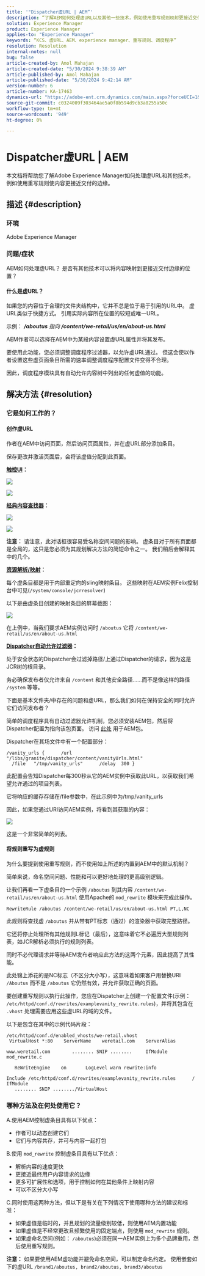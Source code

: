 ```yaml
---
title: '"Dispatcher虚URL | AEM”'
description: “了解AEM如何处理虚URL以及其他一些技术，例如使用重写规则映射更接近交付边缘的内容。”
solution: Experience Manager
product: Experience Manager
applies-to: "Experience Manager"
keywords: “KCS、虚URL、AEM、experience manager、重写规则、调度程序”
resolution: Resolution
internal-notes: null
bug: false
article-created-by: Amol Mahajan
article-created-date: "5/30/2024 9:38:39 AM"
article-published-by: Amol Mahajan
article-published-date: "5/30/2024 9:42:14 AM"
version-number: 6
article-number: KA-17463
dynamics-url: "https://adobe-ent.crm.dynamics.com/main.aspx?forceUCI=1&pagetype=entityrecord&etn=knowledgearticle&id=6e944764-681e-ef11-840a-6045bd06fa9d"
source-git-commit: c0324009f303464ae5a0f8b594d9cb3a8255a50c
workflow-type: tm+mt
source-wordcount: '949'
ht-degree: 0%

---
```


# Dispatcher虚URL | AEM


本文档将帮助您了解Adobe Experience Manager如何处理虚URL和其他技术，例如使用重写规则使内容更接近交付的边缘。

## 描述 {#description}


### <b>环境</b>

Adobe Experience Manager



### <b>问题/症状</b>

AEM如何处理虚URL？ 是否有其他技术可以将内容映射到更接近交付边缘的位置？

#### 什么是虚URL？

如果您的内容位于合理的文件夹结构中，它并不总是位于易于引用的URL中。 虚URL类似于快捷方式。 引用实际内容所在位置的较短或唯一URL。

示例： <b>*/aboutus</b> 指向 <b>/content/we-retail/us/en/about-us.html</b>*

AEM作者可以选择在AEM中为某段内容设置虚URL属性并将其发布。

要使用此功能，您必须调整调度程序过滤器，以允许虚URL通过。 但这会使以作者设置这些虚页面条目所需的速率调整调度程序配置文件变得不合理。

因此，调度程序模块具有自动允许内容树中列出的任何虚值的功能。


## 解决方法 {#resolution}


### 它是如何工作的？

#### 创作虚URL

作者在AEM中访问页面，然后访问页面属性，并在虚URL部分添加条目。

保存更改并激活页面后，会将该虚值分配到此页面。

<b><u>触控UI</u>：</b>

![](assets/c1e59dbd-38b4-ed11-83fe-6045bd006149.png)

![](assets/c3e59dbd-38b4-ed11-83fe-6045bd006149.png)

<b><u>经典内容查找器</u>：</b>

![](assets/c2e59dbd-38b4-ed11-83fe-6045bd006149.png)

![](assets/c4e59dbd-38b4-ed11-83fe-6045bd006149.png)

<b>注意：</b> 请注意，此对话框很容易受名称空间问题的影响。 虚条目对于所有页面都是全局的，这只是您必须为其规划解决方法的简短命令之一。 我们稍后会解释其中的几个。

<b><u>资源解析/映射</u>：</b>

每个虚条目都是用于内部重定向的sling映射条目。 这些映射在AEM实例Felix控制台中可见(`/system/console/jcrresolver`)

以下是由虚条目创建的映射条目的屏幕截图：

![](assets/c5e59dbd-38b4-ed11-83fe-6045bd006149.png)

在上例中，当我们要求AEM实例访问时 `/aboutus` 它将 `/content/we-retail/us/en/about-us.html`

<b><u>Dispatcher自动允许过滤器</u>：</b>

处于安全状态的Dispatcher会过滤掉路径/上通过Dispatcher的请求，因为这是JCR树的根目录。

务必确保发布者仅允许来自 `/content` 和其他安全路径……而不是像这样的路径 `/system` 等等。

下面是基本文件夹/中存在的问题和虚URL，那么我们如何在保持安全的同时允许它们访问发布者？

简单的调度程序具有自动过滤器允许机制，您必须安装AEM包，然后将Dispatcher配置为指向该包页面。 访问 [此处](https://experience.adobe.com/#/downloads/content/software-distribution/en/aem.html?package=/content/software-distribution/en/details.html/content/dam/aem/public/adobe/packages/granite/vanityurls-components) 用于AEM包。

Dispatcher在其场文件中有一个配置部分：


```
/vanity_urls {      /url    "/libs/granite/dispatcher/content/vanityUrls.html"
  /file   "/tmp/vanity_urls"      /delay  300 }
```


此配置会告知Dispatcher每300秒从它的AEM实例中获取此URL，以获取我们希望允许通过的项目列表。

它将响应的缓存存储在/file参数中，在此示例中为/tmp/vanity_urls

因此，如果您通过URI访问AEM实例，将看到其获取的内容：

![](assets/c6e59dbd-38b4-ed11-83fe-6045bd006149.png)

这是一个非常简单的列表。

#### 将规则重写为虚规则

为什么要提到使用重写规则，而不使用如上所述的内置到AEM中的默认机制？

简单来说，命名空间问题、性能和可以更好地处理的更高级别逻辑。

让我们再看一下虚条目的一个示例 `/aboutus` 到其内容 `/content/we-retail/us/en/about-us.html` 使用Apache的 `mod_rewrite` 模块来完成此操作。

`RewriteRule /aboutus /content/we-retail/us/en/about-us.html PT,L,NC`

此规则将查找虚 `/aboutus` 并从带有PT标志（通过）的渲染器中获取完整路径。

它还将停止处理所有其他规则L标记（最后），这意味着它不必遍历大型规则列表，如JCR解析必须执行的规则列表。

同时不必代理请求并等待AEM发布者响应此方法的这两个元素，因此提高了其性能。

此处锦上添花的是NC标志（不区分大小写），这意味着如果客户用替换URI `/Aboutus` 而不是 `/aboutus` 它仍然有效，并允许获取正确的页面。

要创建重写规则以执行此操作，您应在Dispatcher上创建一个配置文件(示例： `/etc/httpd/conf.d/rewrites/examplevanity_rewrite.rules`)，并将其包含在 `.vhost` 处理需要应用这些虚URL的域的文件。

以下是包含在其中的示例代码片段：


```
/etc/httpd/conf.d/enabled_vhosts/we-retail.vhost
 VirtualHost *:80    ServerName    weretail.com    ServerAlias 

www.weretail.com        ........ SNIP ........     IfModule mod_rewrite.c   

   ReWriteEngine    on       LogLevel warn rewrite:info

Include /etc/httpd/conf.d/rewrites/examplevanity_rewrite.rules      / IfModule         
   ........ SNIP ......../VirtualHost
```


### 哪种方法及在何处使用它？

A.使用AEM控制虚条目具有以下优点：

- 作者可以动态创建它们
- 它们与内容共存，并可与内容一起打包


B.使用 `mod_rewrite` 控制虚条目具有以下优点：

- 解析内容的速度更快
- 更接近最终用户内容请求的边缘
- 更多可扩展性和选项，用于控制如何在其他条件上映射内容
- 可以不区分大小写


C.同时使用这两种方法，但以下是有关在下列情况下使用哪种方法的建议和标准：

- 如果虚值是临时的，并且规划的流量级别较低，则使用AEM内置功能
- 如果虚值是不经常更改且频繁使用的固定端点，则使用 `mod_rewrite` 规则。
- 如果虚命名空间(例如： `/aboutus`)必须在同一AEM实例上为多个品牌重用，然后使用重写规则。


<b>注意：</b> 如果要使用AEM虚功能并避免命名空间，可以制定命名约定。 使用嵌套如下的虚URL `/brand1/aboutus, brand2/aboutus, brand3/aboutus`
